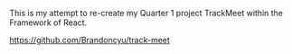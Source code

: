 This is my attempt to re-create my Quarter 1 project TrackMeet within the Framework of React.

https://github.com/Brandoncyu/track-meet
